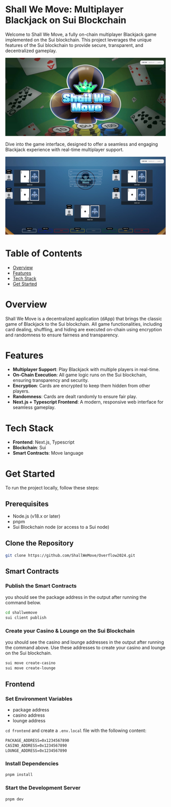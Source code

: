 # Shall We Move: Multiplayer Blackjack on Sui Blockchain

Welcome to Shall We Move, a fully on-chain multiplayer Blackjack game implemented on the Sui blockchain. This project leverages the unique features of the Sui blockchain to provide secure, transparent, and decentralized gameplay.

![Shall We Move Landing Page](images/landing.jpg)

Dive into the game interface, designed to offer a seamless and engaging Blackjack experience with real-time multiplayer support.

![Shall We Move Game Page](images/game.jpg)



# Table of Contents

- [Overview](#overview)
- [Features](#features)
- [Tech Stack](#tech-stack)
- [Get Started](#get-started)

# Overview

Shall We Move is a decentralized application (dApp) that brings the classic game of Blackjack to the Sui blockchain. All game functionalities, including card dealing, shuffling, and hiding are executed on-chain using encryption and randomness to ensure fairness and transparency.

# Features

- **Multiplayer Support**: Play Blackjack with multiple players in real-time.
- **On-Chain Execution**: All game logic runs on the Sui blockchain, ensuring transparency and security.
- **Encryption**: Cards are encrypted to keep them hidden from other players.
- **Randomness**: Cards are dealt randomly to ensure fair play.
- **Next.js + Typescript Frontend**: A modern, responsive web interface for seamless gameplay.

# Tech Stack

- **Frontend**: Next.js, Typescript
- **Blockchain**: Sui
- **Smart Contracts**: Move language

# Get Started

To run the project locally, follow these steps:

## Prerequisites

- Node.js (v18.x or later)
- pnpm
- Sui Blockchain node (or access to a Sui node)

## Clone the Repository

```bash
git clone https://github.com/ShallWeMove/Overflow2024.git
```

## Smart Contracts

### Publish the Smart Contracts
you should see the package address in the output after running the command below.
```bash
cd shallwemove
sui client publish
```

### Create your Casino & Lounge on the Sui Blockchain
you should see the casino and lounge addresses in the output after running the command above. Use these addresses to create your casino and lounge on the Sui blockchain.
```bash
sui move create-casino
sui move create-lounge
```

## Frontend

### Set Environment Variables
- package address
- casino address
- lounge address

`cd frontend` and create a `.env.local` file with the following content:
```
PACKAGE_ADDRESS=0x1234567890
CASINO_ADDRESS=0x1234567890
LOUNGE_ADDRESS=0x1234567890
```

### Install Dependencies
```bash
pnpm install
```

### Start the Development Server
```bash
pnpm dev
```
